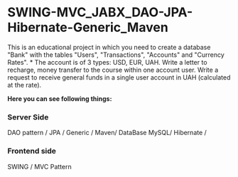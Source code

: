 # SWING-MVC_JABX_DAO-JPA-Hibernate-Generic_Maven

This is an educational project in which you need to create a database "Bank" with the tables "Users", "Transactions", "Accounts" and "Currency Rates". * The account is of 3 types: USD, EUR, UAH. Write a letter to recharge,
money transfer to the course within one account user. Write a request to receive general funds in a single user account in UAH (calculated at the rate).
<p><b>Here you can see following things: </b></p>
 
 <h3> Server Side</h3> 
 
 DAO pattern / JPA  /  Generic / Maven/ DataBase MySQL/ Hibernate /

 <h3>Frontend side</h3>  
 
SWING / MVC Pattern 
